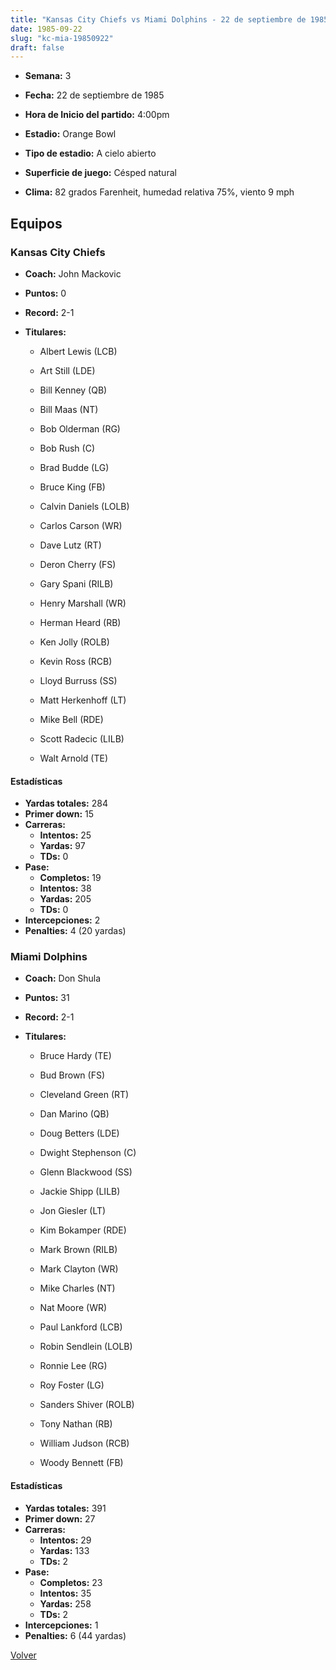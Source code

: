 ```yaml
---
title: "Kansas City Chiefs vs Miami Dolphins - 22 de septiembre de 1985"
date: 1985-09-22
slug: "kc-mia-19850922"
draft: false
---
```


* **Semana:** 3
* **Fecha:** 22 de septiembre de 1985

* **Hora de Inicio del partido:** 4:00pm
* **Estadio:** Orange Bowl
* **Tipo de estadio:** A cielo abierto
* **Superficie de juego:** Césped natural
* **Clima:** 82 grados Farenheit, humedad relativa 75%, viento 9 mph

## Equipos


### Kansas City Chiefs
* **Coach:** John Mackovic
* **Puntos:** 0
* **Record:** 2-1
* **Titulares:** 

  * Albert Lewis (LCB) 

  * Art Still (LDE) 

  * Bill Kenney (QB) 

  * Bill Maas (NT) 

  * Bob Olderman (RG) 

  * Bob Rush (C) 

  * Brad Budde (LG) 

  * Bruce King (FB) 

  * Calvin Daniels (LOLB) 

  * Carlos Carson (WR) 

  * Dave Lutz (RT) 

  * Deron Cherry (FS) 

  * Gary Spani (RILB) 

  * Henry Marshall (WR) 

  * Herman Heard (RB) 

  * Ken Jolly (ROLB) 

  * Kevin Ross (RCB) 

  * Lloyd Burruss (SS) 

  * Matt Herkenhoff (LT) 

  * Mike Bell (RDE) 

  * Scott Radecic (LILB) 

  * Walt Arnold (TE) 

#### Estadísticas
* **Yardas totales:** 284
* **Primer down:** 15
* **Carreras:**
  * **Intentos:** 25
  * **Yardas:** 97
  * **TDs:** 0
* **Pase:**
  * **Completos:** 19
  * **Intentos:** 38
  * **Yardas:** 205
  * **TDs:** 0
* **Intercepciones:** 2
* **Penalties:** 4 (20 yardas)

### Miami Dolphins
* **Coach:** Don Shula
* **Puntos:** 31
* **Record:** 2-1
* **Titulares:** 

  * Bruce Hardy (TE) 

  * Bud Brown (FS) 

  * Cleveland Green (RT) 

  * Dan Marino (QB) 

  * Doug Betters (LDE) 

  * Dwight Stephenson (C) 

  * Glenn Blackwood (SS) 

  * Jackie Shipp (LILB) 

  * Jon Giesler (LT) 

  * Kim Bokamper (RDE) 

  * Mark Brown (RILB) 

  * Mark Clayton (WR) 

  * Mike Charles (NT) 

  * Nat Moore (WR) 

  * Paul Lankford (LCB) 

  * Robin Sendlein (LOLB) 

  * Ronnie Lee (RG) 

  * Roy Foster (LG) 

  * Sanders Shiver (ROLB) 

  * Tony Nathan (RB) 

  * William Judson (RCB) 

  * Woody Bennett (FB) 

#### Estadísticas
* **Yardas totales:** 391
* **Primer down:** 27
* **Carreras:**
  * **Intentos:** 29
  * **Yardas:** 133
  * **TDs:** 2
* **Pase:**
  * **Completos:** 23
  * **Intentos:** 35
  * **Yardas:** 258
  * **TDs:** 2
* **Intercepciones:** 1
* **Penalties:** 6 (44 yardas)


[Volver](/historia/1985)
